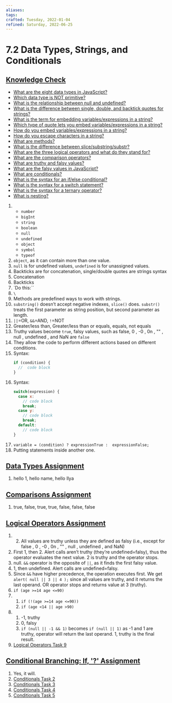 ```yaml
---
aliases:
tags:
crafted: Tuesday, 2022-01-04
refined: Saturday, 2022-06-25
---
```


# 7.2 Data Types, Strings, and Conditionals

## [Knowledge Check](https://www.theodinproject.com/paths/foundations/courses/foundations/lessons/fundamentals-part-2#knowledge-check)

- [What are the eight data types in JavaScript?](https://javascript.info/types#summary)
- [Which data type is NOT primitive?](https://javascript.info/types#objects-and-symbols)
- [What is the relationship between null and undefined?](https://javascript.info/types#the-null-value)
- [What is the difference between single, double, and backtick quotes for strings?](https://developer.mozilla.org/en-US/docs/Learn/JavaScript/First_steps/Strings#single_quotes_vs._double_quotes)
- [What is the term for embedding variables/expressions in a string?](https://developer.mozilla.org/en-US/docs/Learn/JavaScript/First_steps/Strings#template_literals)
- [Which type of quote lets you embed variables/expressions in a string?](https://developer.mozilla.org/en-US/docs/Learn/JavaScript/First_steps/Strings#template_literals)
- [How do you embed variables/expressions in a string?](https://developer.mozilla.org/en-US/docs/Learn/JavaScript/First_steps/Strings#template_literals)
- [How do you escape characters in a string?](https://developer.mozilla.org/en-US/docs/Learn/JavaScript/First_steps/Strings#escaping_characters_in_a_string)
- [What are methods?](https://www.w3schools.com/js/js_string_methods.asp)
- [What is the difference between slice/substring/substr?](https://www.w3schools.com/js/js_string_methods.asp)
- [What are the three logical operators and what do they stand for?](http://javascript.info/logical-operators)
- [What are the comparison operators?](https://javascript.info/comparison)
- [What are truthy and falsy values?](https://javascript.info/ifelse#boolean-conversion)
- [What are the falsy values in JavaScript?](https://javascript.info/ifelse#boolean-conversion)
- [What are conditionals?](https://www.w3schools.com/js/js_if_else.asp)
- [What is the syntax for an if/else conditional?](https://developer.mozilla.org/en-US/docs/Learn/JavaScript/Building_blocks/conditionals#basic_if_..._else_syntax)
- [What is the syntax for a switch statement?](https://developer.mozilla.org/en-US/docs/Learn/JavaScript/Building_blocks/conditionals#switch_statements)
- [What is the syntax for a ternary operator?](https://developer.mozilla.org/en-US/docs/Learn/JavaScript/Building_blocks/conditionals#ternary_operator)
- [What is nesting?](https://developer.mozilla.org/en-US/docs/Learn/JavaScript/Building_blocks/conditionals#nesting_if_..._else)

1. - `number`
   - `bigInt`
   - `string`
   - `boolean`
   - `null`
   - `undefined`
   - `object`
   - `symbol`
   - `typeof`
2. `object`, as it can contain more than one value.
3. `null` is for undefined values, `undefined` is for unassigned values.
4. Backticks are for concatenation, single/double quotes are strings syntax
5. Concatenation
6. Backticks
7. `Do this:``
8. `\`
9. Methods are predefined ways to work with strings.
10. `substring()` doesn’t accept negative indexes, `slice()` does. `substr()` treats the first parameter as string position, but second parameter as length.
11. `||`=OR, `&&`=AND, `!`=NOT
12. Greater/less than, Greater/less than or equals, equals, not equals
13. Truthy values become `true`, falsy values, such as false, 0 , -0 , 0n , "" , null , undefined , and NaN are `false`
14. They allow the code to perform different actions based on different conditions.
15. Syntax:
	```js
	if (condition) {
	  //  code block
	}
	```
16. Syntax:
	```js
	switch(expression) {
	  case x:
	    // code block
	    break;
	  case y:
	    // code block
	    break;
	  default:
	    // code block
	}
	```
17. `variable = (condition) ? expressionTrue :  expressionFalse;`
18. Putting statements inside another one.

## [Data Types Assignment](http://javascript.info/types)

1. hello 1, hello name, hello Ilya

## [Comparisons Assignment](http://javascript.info/comparison#tasks)

1. true, false, true, true, false, false, false

## [Logical Operators Assignment](https://javascript.info/logical-operators#tasks)

1. 2. All values are truthy unless they are defined as falsy (i.e., except for false , 0 , -0 , 0n , "" , null , undefined , and NaN)
2. First 1, then 2. Alert calls aren’t truthy (they’re undefined=falsy), thus the operator evaluates the next value. 2 is truthy and the operator stops.
3. null. `&&` operator is the opposite of `||`, as it finds the first falsy value.
4. 1, then undefined. Alert calls are undefined=falsy.
5. Since `&&` have higher precedence, the operation executes first. We get `alert( null || 3 || 4 );` since all values are truthy, and it returns the last operand. OR operator stops and returns value at 3 (truthy).
6. `if (age >=14 age <=90)`
7. 1. `if (!(age >=14 age <=90))`
   2. `if (age <14 || age >90)`
8. 1. -1, truthy
   2. 0, falsy
   3. `if (null || -1 && 1)` becomes `if (null || 1)` as -1 and 1 are truthy, operator will return the last operand. 1, truthy is the final result.
9. [Logical Operators Task 9](https://codepen.io/raineedust/pen/qBVWWMy)

## [Conditional Branching: If, '?' Assignment](https://javascript.info/ifelse#tasks)

1. Yes, it will.
2. [Conditionals Task 2](https://codepen.io/raineedust/pen/RwjNOpP)
3. [Conditionals Task 3](https://codepen.io/raineedust/pen/VwrYNdL)
4. [Conditionals Task 4](https://codepen.io/raineedust/pen/xxYvzaQ)
5. [Conditionals Task 5](https://codepen.io/raineedust/pen/ZEaYZPV)
